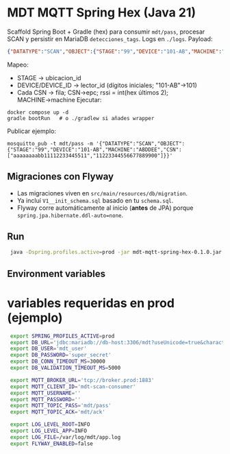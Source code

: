 # MDT MQTT Spring Hex (Java 21)
Scaffold Spring Boot + Gradle (hex) para consumir `mdt/pass`, procesar SCAN y persistir en MariaDB `detecciones_tags`. Logs en `./logs`.
Payload:
```json
{"DATATYPE":"SCAN","OBJECT":{"STAGE":"99","DEVICE":"101-AB","MACHINE":"ABDDEE","CSN":["aaaaaaaabb11112233445511","11223344556677889900"]}}
```
Mapeo:
- STAGE → ubicacion_id
- DEVICE/DEVICE_ID → lector_id (dígitos iniciales; "101-AB"→101)
- Cada CSN → fila; CSN→epc; rssi = int(hex últimos 2); MACHINE→machine
Ejecutar:
```
docker compose up -d
gradle bootRun   # o ./gradlew si añades wrapper
```
Publicar ejemplo:
```
mosquitto_pub -t mdt/pass -m '{"DATATYPE":"SCAN","OBJECT":{"STAGE":"99","DEVICE":"101-AB","MACHINE":"ABDDEE","CSN":["aaaaaaaabb11112233445511","11223344556677889900"]}}'
```


## Migraciones con Flyway
- Las migraciones viven en `src/main/resources/db/migration`.
- Ya incluí `V1__init_schema.sql` basado en tu `schema.sql`.
- Flyway corre automáticamente al inicio (**antes** de JPA) porque `spring.jpa.hibernate.ddl-auto=none`.


## Run
```bash
 java -Dspring.profiles.active=prod -jar mdt-mqtt-spring-hex-0.1.0.jar
```


## Environment variables


# variables requeridas en prod (ejemplo)
```bash
 export SPRING_PROFILES_ACTIVE=prod
 export DB_URL='jdbc:mariadb://db-host:3306/mdt?useUnicode=true&characterEncoding=utf8&useSSL=false&allowPublicKeyRetrieval=true'
 export DB_USER='mdt_user'
 export DB_PASSWORD='super_secret'
 export DB_CONN_TIMEOUT_MS=30000
 export DB_VALIDATION_TIMEOUT_MS=5000

 export MQTT_BROKER_URL='tcp://broker.prod:1883'
 export MQTT_CLIENT_ID='mdt-scan-consumer'
 export MQTT_USERNAME=''
 export MQTT_PASSWORD=''
 export MQTT_TOPIC_PASS='mdt/pass'
 export MQTT_TOPIC_ACK='mdt/ack'

 export LOG_LEVEL_ROOT=INFO
 export LOG_LEVEL_APP=INFO
 export LOG_FILE=/var/log/mdt/app.log
 export FLYWAY_ENABLED=false
```